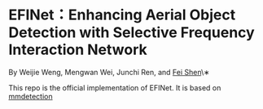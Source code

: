 # EFINet：Enhancing Aerial Object Detection with Selective Frequency Interaction Network

By Weijie Weng, Mengwan Wei, Junchi Ren, and [Fei Shen]()\∗

This repo is the official implementation of EFINet. It is based on [mmdetection](https://github.com/open-mmlab/mmdetection)
